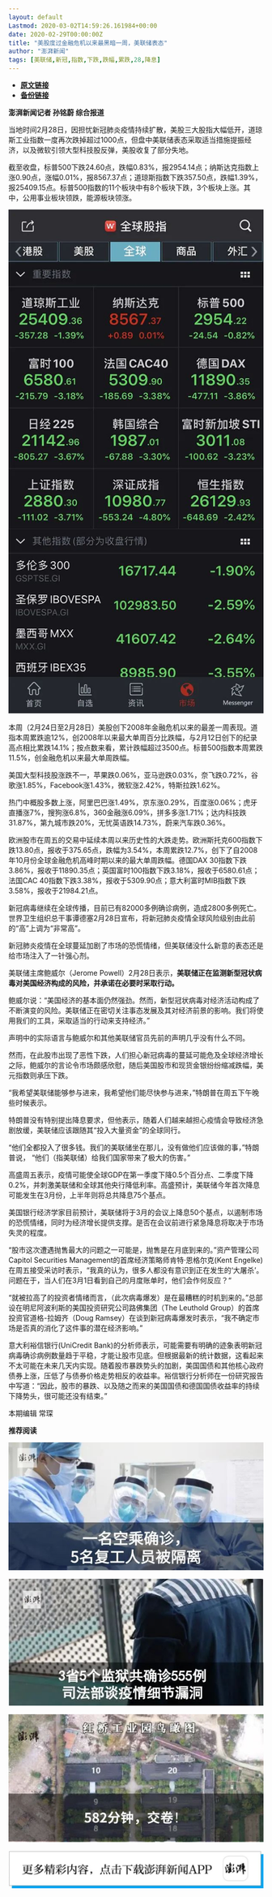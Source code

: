 ```yaml
---
layout: default
Lastmod: 2020-03-02T14:59:26.161984+00:00
date: 2020-02-29T00:00:00Z
title: "美股度过金融危机以来最黑暗一周，美联储表态"
author: "澎湃新闻"
tags: [美联储,新冠,指数,下跌,跌幅,累跌,28,降息]
---
```


* [**原文链接**](https://mp.weixin.qq.com/s/pF_vDR_fRZUM_sSbkeAL9A)
* [**备份链接**](http://archive.today/uZZxQ)


**澎湃新闻记者 孙铭蔚 综合报道**

  

当地时间2月28日，因担忧新冠肺炎疫情持续扩散，美股三大股指大幅低开，道琼斯工业指数一度再次跌掉超过1000点，但盘中美联储表态采取适当措施提振经济，以及微软引领大型科技股反弹，美股收复了部分失地。

  
截至收盘，标普500下跌24.60点，跌幅0.83%，报2954.14点；纳斯达克指数上涨0.90点，涨幅0.01%，报8567.37点；道琼斯指数下跌357.50点，跌幅1.39%，报25409.15点。标普500指数的11个板块中有8个板块下跌，3个板块上涨。其中，公用事业板块领跌，能源板块领涨。

  

![](/images/post/644aae0e10c340bbac2e37da2a3ac19d.jpg)

  

本周（2月24日至2月28日）美股创下2008年金融危机以来的最差一周表现。道指本周累跌逾12%，创2008年以来最大单周百分比跌幅，与2月12日创下的纪录高点相比累跌14.1%；按点数来看，累计跌幅超过3500点。标普500指数本周累跌11.5%，创金融危机以来最大单周跌幅。

  
美国大型科技股涨跌不一，苹果跌0.06%，亚马逊跌0.03%，奈飞跌0.72%，谷歌涨1.85%，Facebook涨1.43%，微软涨2.42%，特斯拉跌1.62%。

  
热门中概股多数上涨，阿里巴巴涨1.49%，京东涨0.29%，百度涨0.06%；虎牙直播涨7%，搜狗涨6.8%，360金融涨6.09%，拼多多涨1.71%；达内科技跌31.87%，第九城市跌20%，无忧英语跌14.73%，蔚来汽车跌0.36%。

  
欧洲股市在周五的交易中延续本周以来历史性的大跌走势。欧洲斯托克600指数下跌13.80点，报收于375.65点，跌幅为3.54%，本周累跌12.7%，创下了自2008年10月份全球金融危机高峰时期以来的最大单周跌幅。德国DAX 30指数下跌3.86%，报收于11890.35点；英国富时100指数下跌3.18%，报收于6580.61点；法国CAC 40指数下跌3.38%，报收于5309.90点；意大利富时MIB指数下跌3.58%，报收于21984.21点。

  
新冠病毒继续在全球传播，目前已有82000多例确诊病例，造成2800多例死亡。世界卫生组织总干事谭德塞2月28日宣布，将新冠肺炎疫情全球风险级别由此前的“高”上调为“非常高”。

  
新冠肺炎疫情在全球蔓延加剧了市场的恐慌情绪，但美联储没什么新意的表态还是给市场注入了一针强心剂。

  
美联储主席鲍威尔（Jerome Powell）2月28日表示，**美联储正在监测新型冠状病毒对美国经济构成的风险，并承诺在必要时采取行动。**

  
鲍威尔说：“美国经济的基本面仍然强劲。然而，新型冠状病毒对经济活动构成了不断演变的风险。美联储正在密切关注事态发展及其对经济前景的影响。我们将使用我们的工具，采取适当的行动来支持经济。”

  
声明中的实际语言与鲍威尔和其他美联储官员先前的声明几乎没有什么不同。

  
然而，在此股市出现了恶性下跌，人们担心新冠病毒的蔓延可能危及全球经济增长之际，鲍威尔的言论令市场颇感欣慰，随后美国股市和现货金银纷纷缩减跌幅，美元指数则承压下跌。

  
“我希望美联储能够参与进来，我希望他们能尽快参与进来，”特朗普在周五下午晚些时候表示。

  
特朗普没有特别提出降息要求，但他表示，随着人们越来越担心疫情会导致经济急剧放缓，美联储应该跟随其“投入大量资金”的全球同行。

  
“他们全都投入了很多钱。我们的美联储坐在那儿，没有做他们应该做的事，”特朗普说， “他们（指美联储）给我们国家带来了极大的伤害。”

  
高盛周五表示，疫情可能使全球GDP在第一季度下降0.5个百分点、二季度下降0.2%，并刺激美联储和全球其他央行降低利率。高盛预计，美联储今年首次降息可能发生在3月份，上半年则将总共降息75个基点。

  
美国银行经济学家目前预计，美联储将于3月的会议上降息50个基点，以遏制市场的恐慌情绪，同时为经济增长提供支撑。是否在会议前进行紧急降息将取决于市场失灵的程度。

  
“股市这次遭遇抛售最大的问题之一可能是，抛售是在月底到来的。”资产管理公司Capitol Securities Management的首席经济策略师肯特·恩格尔克(Kent Engelke)在周五接受采访时表示，“我真的认为，很多人都没有意识到正在发生的‘大屠杀’。问题在于，当人们在3月1日看到自己的月度账单时，他们会作何反应？“

  
“就被拉高了的投资者情绪而言，（此次病毒爆发）是在最糟糕的时机到来的。”总部设在明尼阿波利斯的美国投资研究公司路佛集团（The Leuthold Group）的首席投资官道格-拉姆齐（Doug Ramsey）在谈到新冠病毒爆发时表示，“我不确定市场是否真的消化了这件事的潜在经济影响。”

  
意大利裕信银行(UniCredit Bank)的分析师表示，可能需要有明确的迹象表明新冠病毒确诊病例数量趋于平稳，才能让股市见底。但根据最新的统计数据，这看起来不太可能在未来几天内实现。随着股市暴跌势头的加剧，美国国债和其他核心政府债券上涨，压低了与债券价格走势相反的收益率。裕信银行分析师在一份研究报告中写道：“因此，股市的暴跌、以及随之而来的美国国债和德国国债收益率的持续下降势头，很可能还没有结束。”

  

本期编辑 常琛  

  

**推荐阅读**

  

[![](/images/post/e8ccacbffdf511cddd49c428ad6e5ab3.jpg)](http://mp.weixin.qq.com/s?__biz=MjM5MzI5NTU3MQ==&mid=2651593389&idx=1&sn=4fc474dab2b95fbbcb5f3045cab47673&chksm=bd6187118a160e07658664371f334ae2f6d5244db0df811e2f62c821af19413ce0b44870cba5&scene=21#wechat_redirect)

[![](/images/post/f1f712a41c833b925f580fc6afb6134e.jpg)](http://mp.weixin.qq.com/s?__biz=MjM5MzI5NTU3MQ==&mid=2651592190&idx=1&sn=1c71ea092657d170ce72634620c5075e&chksm=bd6188428a160154df3260c291a14142a49847bdfdfdbd7d54f39d69d080fcb8db503724ac4a&scene=21#wechat_redirect)

[![](/images/post/0f946a6acf34edfdf665414ae255c945.jpg)](http://mp.weixin.qq.com/s?__biz=MjM5MzI5NTU3MQ==&mid=2651585255&idx=2&sn=136f3ef9f9abdd1ab722689f35b2ea21&chksm=bd66675b8a11ee4ddd602c3691afebbf451bc20f23f829a7b50fba13a055eaa003bbd313dd04&scene=21#wechat_redirect)

[![](/images/post/faa036129172f4ba4cb775ad946d1eff.jpg)](https://a.app.qq.com/o/simple.jsp?pkgname=com.wondertek.paper)

